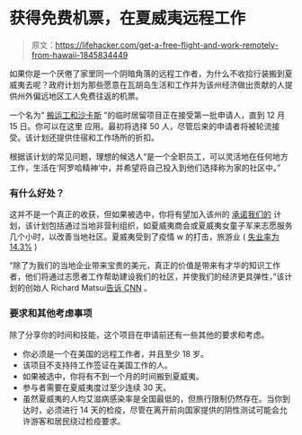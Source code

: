 # 获得免费机票，在夏威夷远程工作

> 原文：<https://lifehacker.com/get-a-free-flight-and-work-remotely-from-hawaii-1845834449>

如果你是一个厌倦了家里同一个阴暗角落的远程工作者，为什么不收拾行装搬到夏威夷去呢？政府计划为那些愿意在瓦胡岛生活和工作并为该州经济做出贡献的人提供州外偏远地区工人免费往返的机票。



一个名为“ [搬运工和沙卡斯](https://www.moversandshakas.org/) ”的临时居留项目正在接受第一批申请人，直到 12 月 15 日。你可以在这里 应用。最初将选择 50 人，尽管后来的申请者将被轮流接受。该计划还提供住宿和工作场所的折扣。

根据该计划的常见问题，理想的候选人“是一个全职员工，可以灵活地在任何地方工作，生活在‘阿罗哈精神’中，并希望将自己投入到他们选择称为家的社区中。”

### 有什么好处？

这并不是一个真正的收获，但如果被选中，你将有望加入该州的 [承诺我们的](https://www.moversandshakas.org/wp-content/uploads/2020/11/Pono-Pledge.pdf) 计划，该计划包括通过当地非营利组织，如夏威夷商会或夏威夷女童子军来志愿服务几个小时，以改善当地社区。夏威夷受到了疫情 w 的打击，旅游业 ( [失业率为 14.3%](https://www.hawaiinewsnow.com/2020/11/20/hawaiis-unemployment-rate-highest-nation-second-consecutive-month/) )

“除了为我们的当地企业带来宝贵的美元，真正的价值是带来有才华的知识工作者，他们将通过志愿者工作帮助建设我们的社区，并使我们的经济更具弹性，”该计划的创始人 Richard Matsui[告诉 CNN](https://www.cnn.com/2020/12/05/business/hawaii-free-trip-remote-workers-trnd/index.html) 。

### **要求和其他考虑事项**

除了分享你的时间和技能，这个项目在申请前还有一些其他的要求和考虑。

*   你必须是一个在美国的远程工作者，并且至少 18 岁。
*   该项目不支持持工作签证在美国工作的人。
*   如果被选中，你将有不到一个月的时间搬到夏威夷。
*   参与者需要在夏威夷度过至少连续 30 天。
*   虽然夏威夷的人均艾滋病感染率是全国最低的，但旅行限制仍然存在。当你到达时，必须进行 14 天的检疫，尽管在离开前向国家提供的阴性测试可能会允许游客和居民绕过检疫要求。